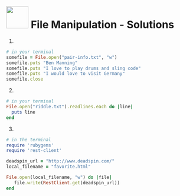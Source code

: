 # <img src="https://cloud.githubusercontent.com/assets/7833470/10899314/63829980-8188-11e5-8cdd-4ded5bcb6e36.png" height="60"> File Manipulation - Solutions

1.

```rb
# in your terminal
somefile = File.open("pair-info.txt", "w")
somefile.puts "Ben Manning"
somefile.puts "I love to play drums and sling code"
somefile.puts "I would love to visit Germany"
somefile.close
```
2.
```rb
# in your terminal
File.open("riddle.txt").readlines.each do |line|
  puts line
end
```

3.
  
```rb
# in the terminal
require 'rubygems'
require 'rest-client'

deadspin_url = "http://www.deadspin.com/"
local_filename = "favorite.html"

File.open(local_filename, "w") do |file|
   file.write(RestClient.get(deadspin_url))
end
```
